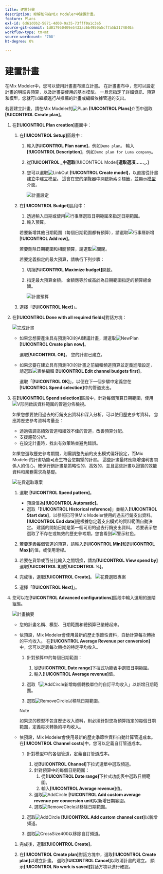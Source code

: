 ```yaml
---
title: 建置計畫
description: 瞭解如何在Mix Modeler中建置計畫。
feature: Plans
exl-id: 6d61d0b2-5871-4d00-9a35-73fff0a1c3e5
source-git-commit: 1d017960409e5433ac6b4950a5cf7a5b3174840a
workflow-type: tm+mt
source-wordcount: '708'
ht-degree: 0%

---
```



# 建置計畫

在Mix Modeler中，您可以使用計畫畫布建立計畫。 在計畫畫布中，您可以設定計畫的明細與預算，以及計畫要使用的基本模型。 一旦您指定了詳細資訊、預算和模型，您就可以繼續進行AI推薦的計畫或編輯依據管道的支出。

若要建立計畫，請在Mix Modeler的![PLan](/help/assets/icons/FileChart.svg) **[!UICONTROL Plans]**&#x200B;介面中選取&#x200B;**[!UICONTROL Create plan]**。


1. 在&#x200B;**[!UICONTROL Plan creation]**&#x200B;畫面中：

   1. 在&#x200B;**[!UICONTROL Setup]**&#x200B;區段中：

      1. 輸入&#x200B;**[!UICONTROL Plan name]**，例如`Demo plan`。 輸入&#x200B;**[!UICONTROL Description]**，例如`Demo plan for Luma company`。
      1. 從&#x200B;**[!UICONTROL _中選取&#x200B;**[!UICONTROL Model]**選取選項……_.]**
      1. 您可以選取![LinkOut](/help/assets/icons/LinkOut.svg) **[!UICONTROL Create model]**，以直接從計畫建立中建立模型。 這會在您的瀏覽器中開啟新索引標籤，並顯示[模型](../models/overview.md)介面。

         ![計畫設定](/help/assets/plan-setup.png)

   1. 在&#x200B;**[!UICONTROL Budget]**&#x200B;區段中：

      1. 透過輸入日期或使用![行事曆](/help/assets/icons/Calendar.svg)選取日期範圍來指定日期範圍。
      1. 輸入預算。

      若要新增其他日期範圍（每個日期範圍都有預算），請選取![行事曆新增](/help/assets/icons/CalendarAdd.svg) **[!UICONTROL Add row]**。

      若要刪除日期範圍和相關預算，請選取![關閉](/help/assets/icons/Close.svg)。

      若要定義指定的最大預算，請執行下列步驟：

      1. 切換&#x200B;**[!UICONTROL Maximize budget]**&#x200B;開啟。
      1. 指定最大預算金額。 金額應等於或高於為日期範圍指定的預算總金額。

         ![計畫預算](/help/assets/plan-budget.png)

   1. 選擇「**[!UICONTROL Next]**」。

1. 在&#x200B;**[!UICONTROL Done with all required fields]**&#x200B;對話方塊：

   ![完成計畫](/help/assets/plan-done-required-fields.png)

   * 如果您想要產生具有預測ROI的AI建議計畫，請選取![NewPlan](/help/assets/icons/NewPlan.svg) **[!UICONTROL Create plan now]**。


     選取&#x200B;**[!UICONTROL OK]**。 您的計畫已建立。


   * 如果您要在建立具有預測ROI的計畫之前編輯頻道預算並定義進階設定，請選取![表格編輯](/help/assets/icons/TableEdit.svg) **[!UICONTROL Edit channel budgets first]**。

     選取「**[!UICONTROL OK]**」，以便在下一個步驟中定義您在&#x200B;**[!UICONTROL Spend selection]**&#x200B;中的管道支出。



1. 在&#x200B;**[!UICONTROL Spend selection]**&#x200B;區段中，針對每個預算日期範圍，使用![V形](/help/assets/icons/ChevronRight.svg)開啟該資料範圍的管道分佈檢視。

   如果您想要使用過去的行銷支出資料和深入分析，可以使用歷史參考資料。 您應將歷史參考資料考量至：

   * 透過強調高績效管道和績效不佳的管道，改善預算分配。
   * 支援趨勢分析。
   * 在設定計畫時，找出有效策略並避免錯誤。

   如果您選取歷史參考期間，則需調整先前的支出模式偏好設定，而Mix Modeler的計畫功能可產生符合您期望的計畫。 這些計畫最終應能增強利害關係人的信心，確保行銷計畫是策略性的、高效的，並且這些計畫以證實的效能資料和業務需求為基礎。

   ![花費選取專案](/help/assets/plan-spend-selection.png)

   1. 選取 **[!UICONTROL Spend pattern]**。

      * 預設值為&#x200B;**[!UICONTROL Automatic]**。
      * 選取「**[!UICONTROL Historical reference]**」並輸入&#x200B;**[!UICONTROL Start date]**，以參照已可供Mix Modeler使用的過去行銷支出資料。 **[!UICONTROL End date]**&#x200B;是根據您定義支出模式的資料範圍自動決定。 建議的開始日期是第一個可用的過去行銷支出資料。 若要表示您選取了不存在或無效的歷史參考期，您會看到![警示紅色](/help/assets/icons/AlertRed.svg)。

   1. 若要定義每個管道的預算，請輸入&#x200B;**[!UICONTROL Min]**&#x200B;和&#x200B;**[!UICONTROL Max]**&#x200B;的值，或使用滑桿。

   1. 若要在貨幣或百分比輸入之間切換，請為&#x200B;**[!UICONTROL View spend by]**&#x200B;選取&#x200B;**[!UICONTROL $]**&#x200B;或&#x200B;**[!UICONTROL %]**。

   1. 完成後，選取&#x200B;**[!UICONTROL Create]**。
      ![花費選取專案](/help/assets/plan-spend-selection.png)

   1. 選擇「**[!UICONTROL Next]**」。


1. 您可以在&#x200B;**[!UICONTROL Advanced configurations]**&#x200B;區段中輸入選用的進階組態。

   ![計畫摘要](../assets/plan-advanced-configurations.png)

   * 您的計畫名稱、模型、日期範圍和總預算已彙總起來。

   * 依預設，Mix Modeler會使用最新的歷史季節性資料，自動計算每次轉換的平均收入。 在&#x200B;**[!UICONTROL Average Revenue per conversion]**&#x200B;中，您可以定義每次轉換的特定平均收入。

      1. 針對預算中的每個日期範圍：

         1. 從&#x200B;**[!UICONTROL Date range]**&#x200B;下拉式功能表中選取日期範圍。
         1. 輸入&#x200B;**[!UICONTROL Average revenue]**&#x200B;值。

      1. 選取「![AddCircle](/help/assets/icons/AddCircle.svg)新增每個轉換單位的自訂平均收入」以新增日期範圍。
      1. 選取![RemoveCircle](/help/assets/icons/RemoveCircle.svg)以移除日期範圍。

     >[!NOTE]
     >
     >如果您的模型不包含歷史收入資料，則必須針對您為預算指定的每個日期範圍，定義每次轉換的平均收入。
     >

   * 依預設，Mix Modeler會使用最新的歷史季節性資料自動計算管道成本。 在&#x200B;**[!UICONTROL Channel costs]**&#x200B;中，您可以定義自訂管道成本。

      1. 針對模型中的各個管道，定義自訂管道成本。

         1. 從&#x200B;**[!UICONTROL Channel]**&#x200B;下拉式選單中選取頻道。
         1. 針對預算中的每個日期範圍：
            1. 從&#x200B;**[!UICONTROL Date range]**&#x200B;下拉式功能表中選取日期範圍。
            1. 輸入&#x200B;**[!UICONTROL Average revenue]**&#x200B;值。
         1. 選取![AddCircle](/help/assets/icons/AddCircle.svg) **[!UICONTROL Add custom average revenue per conversion unit]**&#x200B;以新增日期範圍。
         1. 選取![RemoveCircle](/help/assets/icons/RemoveCircle.svg)以移除日期範圍。

      1. 選取![AddCircle](/help/assets/icons/AddCircle.svg) **[!UICONTROL Add custom channel cost]**&#x200B;以新增頻道。
      1. 選取![CrossSize400](/help/assets/icons/CrossSize400.svg)以移除自訂頻道。


   1. 完成後，選取&#x200B;**[!UICONTROL Create]**。

   1. 在&#x200B;**[!UICONTROL Create plan]**&#x200B;對話方塊中，選取&#x200B;**[!UICONTROL Create plan]**&#x200B;以建立計畫。 選取&#x200B;**[!UICONTROL Cancel]**&#x200B;以取消計畫的建立。 顯示&#x200B;**[!UICONTROL No work is saved]**&#x200B;對話方塊以進行確認。

